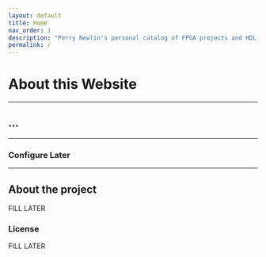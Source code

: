 ```yaml
---
layout: default
title: Home
nav_order: 1
description: "Perry Newlin's personal catalog of FPGA projects and HDL code snippets. For personal and educational purposes"
permalink: /
---
```


# About this Website

---

## ...

---

### Configure Later

---

## About the project

FILL LATER

### License

FILL LATER

